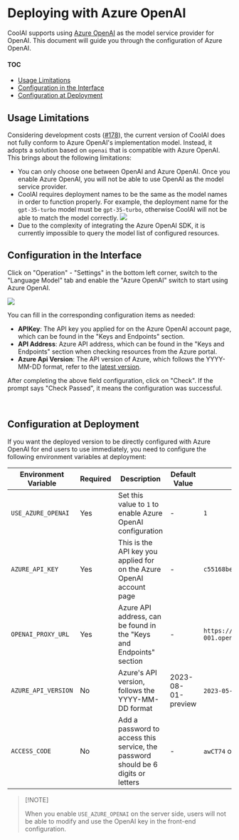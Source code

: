 # Deploying with Azure OpenAI

CoolAI supports using [Azure OpenAI][azure-openai-url] as the model service provider for OpenAI. This document will guide you through the configuration of Azure OpenAI.

#### TOC

- [Usage Limitations](#usage-limitations)
- [Configuration in the Interface](#configuration-in-the-interface)
- [Configuration at Deployment](#configuration-at-deployment)

## Usage Limitations

Considering development costs ([#178][rfc]), the current version of CoolAI does not fully conform to Azure OpenAI's implementation model. Instead, it adopts a solution based on `openai` that is compatible with Azure OpenAI. This brings about the following limitations:

- You can only choose one between OpenAI and Azure OpenAI. Once you enable Azure OpenAI, you will not be able to use OpenAI as the model service provider.
- CoolAI requires deployment names to be the same as the model names in order to function properly. For example, the deployment name for the `gpt-35-turbo` model must be `gpt-35-turbo`, otherwise CoolAI will not be able to match the model correctly.
  ![](https://github-production-user-asset-6210df.s3.amazonaws.com/28616219/267082091-d89d53d3-1c8c-40ca-ba15-0a9af2a79264.png)
- Due to the complexity of integrating the Azure OpenAI SDK, it is currently impossible to query the model list of configured resources.

## Configuration in the Interface

Click on "Operation" - "Settings" in the bottom left corner, switch to the "Language Model" tab and enable the "Azure OpenAI" switch to start using Azure OpenAI.

![](https://github-production-user-asset-6210df.s3.amazonaws.com/28616219/267083420-422a3714-627e-4bef-9fbc-141a2a8ca916.png)

You can fill in the corresponding configuration items as needed:

- **APIKey**: The API key you applied for on the Azure OpenAI account page, which can be found in the "Keys and Endpoints" section.
- **API Address**: Azure API address, which can be found in the "Keys and Endpoints" section when checking resources from the Azure portal.
- **Azure Api Version**: The API version of Azure, which follows the YYYY-MM-DD format, refer to the [latest version][azure-api-version-url].

After completing the above field configuration, click on "Check". If the prompt says "Check Passed", it means the configuration was successful.

<br/>

## Configuration at Deployment

If you want the deployed version to be directly configured with Azure OpenAI for end users to use immediately, you need to configure the following environment variables at deployment:

| Environment Variable | Required | Description                                                                       | Default Value      | Example                                                        |
| -------------------- | -------- | --------------------------------------------------------------------------------- | ------------------ | -------------------------------------------------------------- |
| `USE_AZURE_OPENAI`   | Yes      | Set this value to `1` to enable Azure OpenAI configuration                        | -                  | `1`                                                            |
| `AZURE_API_KEY`      | Yes      | This is the API key you applied for on the Azure OpenAI account page              | -                  | `c55168be3874490ef0565d9779ecd5a6`                             |
| `OPENAI_PROXY_URL`   | Yes      | Azure API address, can be found in the "Keys and Endpoints" section               | -                  | `https://docs-test-001.openai.azure.com`                       |
| `AZURE_API_VERSION`  | No       | Azure's API version, follows the YYYY-MM-DD format                                | 2023-08-01-preview | `2023-05-15`, refer to [latest version][azure-api-version-url] |
| `ACCESS_CODE`        | No       | Add a password to access this service, the password should be 6 digits or letters | -                  | `awCT74` or `e3@09!`                                           |

> \[!NOTE]
>
> When you enable `USE_AZURE_OPENAI` on the server side, users will not be able to modify and use the OpenAI key in the front-end configuration.

[azure-api-version-url]: https://learn.microsoft.com/zh-cn/azure/ai-services/openai/reference#chat-completions
[azure-openai-url]: https://learn.microsoft.com/zh-cn/azure/ai-services/openai/concepts/models
[rfc]: https://github.com/lobehub/lobe-chat/discussions/178
